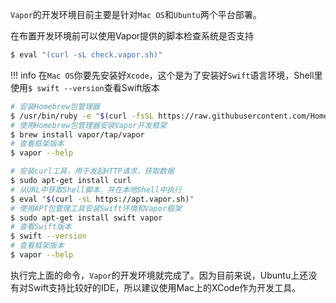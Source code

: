 `Vapor`的开发环境目前主要是针对`Mac OS`和`Ubuntu`两个平台部署。

在布置开发环境前可以使用Vapor提供的脚本检查系统是否支持

```bash
$ eval "(curl -sL check.vapor.sh)"
```

!!! info
    在`Mac OS`你要先安装好`Xcode`，这个是为了安装好`Swift`语言环境，Shell里使用`$ swift --version`查看Swift版本


```bash tab="MacOS"
# 安装Homebrew包管理器
$ /usr/bin/ruby -e "$(curl -fsSL https://raw.githubusercontent.com/Homebrew/install/master/install)"
# 使用Homebrew包管理器安装Vapor开发框架
$ brew install vapor/tap/vapor
# 查看框架版本
$ vapor --help
```

```bash tab="Ubuntu"
# 安装curl工具，用于发起HTTP请求，获取数据
$ sudo apt-get install curl
# 从URL中获取Shell脚本，并在本地Shell中执行
$ eval "$(curl -sL https://apt.vapor.sh)"
# 使用APT包管理工具安装Swift环境和Vapor框架
$ sudo apt-get install swift vapor
# 查看Swift版本
$ swift --version
# 查看框架版本
$ vapor --help
```

执行完上面的命令，`Vapor`的开发环境就完成了。因为目前来说，Ubuntu上还没有对Swift支持比较好的IDE，所以建议使用Mac上的XCode作为开发工具。